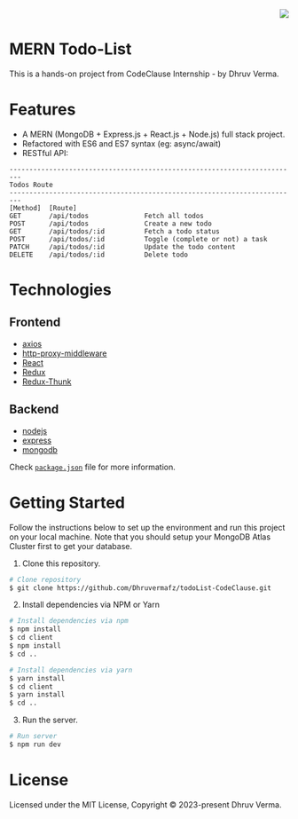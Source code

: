 <div align="right">
  <img src="https://img.shields.io/badge/Completion-100%25-blue.svg" />

</div>

# MERN Todo-List

This is a hands-on project from CodeClause Internship - by Dhruv Verma.

# Features

- A MERN (MongoDB + Express.js + React.js + Node.js) full stack project.
- Refactored with ES6 and ES7 syntax (eg: async/await)
- RESTful API:

```
-------------------------------------------------------------------------
Todos Route
-------------------------------------------------------------------------
[Method]  [Route]
GET       /api/todos              Fetch all todos
POST      /api/todos              Create a new todo
GET       /api/todos/:id          Fetch a todo status
POST      /api/todos/:id          Toggle (complete or not) a task
PATCH     /api/todos/:id          Update the todo content
DELETE    /api/todos/:id          Delete todo
```

# Technologies

## Frontend

- [axios](https://github.com/axios/axios)
- [http-proxy-middleware](https://github.com/chimurai/http-proxy-middleware)
- [React](https://reactjs.org/)
- [Redux](https://redux.js.org/)
- [Redux-Thunk](https://github.com/reduxjs/redux-thunk)

## Backend

- [nodejs](https://nodejs.org/en/)
- [express](https://gulpjs.com/)
- [mongodb](https://webpack.js.org/concepts/)

Check [`package.json`](https://github.com/Dhruvermafz/todoList-CodeClause/blob/main/package.json) file for more information.

# Getting Started

Follow the instructions below to set up the environment and run this project on your local machine. Note that you should setup your MongoDB Atlas Cluster first to get your database.

1. Clone this repository.

```bash
# Clone repository
$ git clone https://github.com/Dhruvermafz/todoList-CodeClause.git
```

2. Install dependencies via NPM or Yarn

```bash
# Install dependencies via npm
$ npm install
$ cd client
$ npm install
$ cd ..

# Install dependencies via yarn
$ yarn install
$ cd client
$ yarn install
$ cd ..
```

3. Run the server.

```bash
# Run server
$ npm run dev
```

# License

Licensed under the MIT License, Copyright © 2023-present Dhruv Verma.
